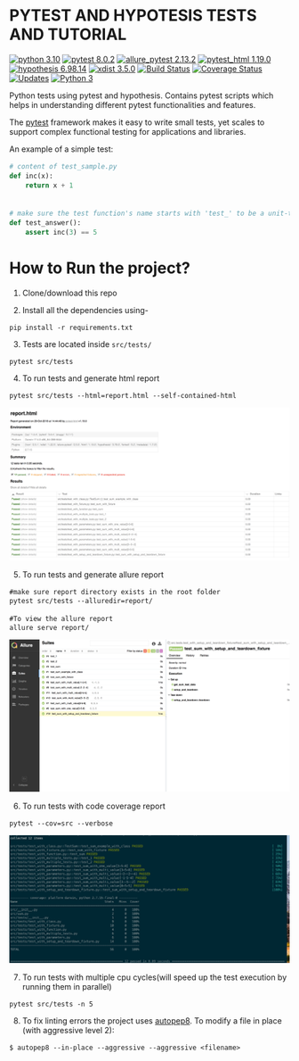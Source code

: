 PYTEST AND HYPOTESIS TESTS AND TUTORIAL
=============
[![python 3.10](https://img.shields.io/badge/python-3.10-brightgreen.svg)](https://www.python.org/)
[![pytest 8.0.2](https://img.shields.io/badge/pytest-8.0.2-green.svg)](https://docs.pytest.org/en/latest/)
[![allure_pytest 2.13.2](https://img.shields.io/badge/allure_pytest-2.13.2-yellow.svg)](https://github.com/allure-framework/allure-python)
[![pytest_html 1.19.0](https://img.shields.io/badge/pytest_html-1.19.0-yellowgreen.svg)](https://github.com/pytest-dev/pytest-html)
[![hypothesis 6.98.14](https://img.shields.io/badge/hypothesis-6.98.14-blue.svg)](https://hypothesis.readthedocs.io/en/latest/)
[![xdist 3.5.0](https://img.shields.io/badge/xdist-3.5.0-orange.svg)](https://pypi.org/project/pytest-xdist/)
[![Build Status](https://travis-ci.org/wallaceespindola/python-pytest-hypothesis-tests.svg?branch=master)](https://travis-ci.org/wallaceespindola/python-pytest-hypothesis-tests)
[![Coverage Status](https://coveralls.io/repos/github/wallaceespindola/python-pytest-hypothesis-tests/badge.svg?branch=master)](https://coveralls.io/github/wallaceespindola/python-pytest-hypothesis-tests?branch=main)
[![Updates](https://pyup.io/repos/github/wallaceespindola/python-pytest-hypothesis-tests/shield.svg)](https://pyup.io/repos/github/wallaceespindola/python-pytest-hypothesis-tests/)
[![Python 3](https://pyup.io/repos/github/wallaceespindola/python-pytest-hypothesis-tests/python-3-shield.svg)](https://pyup.io/repos/github/wallaceespindola/python-pytest-hypothesis-tests/)

Python tests using pytest and hypothesis.
Contains pytest scripts which helps in understanding different pytest functionalities and features.

The [pytest](https://docs.pytest.org/en/latest/) framework makes it easy to write small tests, yet
scales to support complex functional testing for applications and libraries.

An example of a simple test:

```python
# content of test_sample.py
def inc(x):
    return x + 1


# make sure the test function's name starts with 'test_' to be a unit-test
def test_answer():
    assert inc(3) == 5
```

How to Run the project?
=====

1. Clone/download this repo

2. Install all the dependencies using-

```shell
pip install -r requirements.txt
```

3. Tests are located inside `src/tests/`

```shell
pytest src/tests
```

4. To run tests and generate html report

```shell
pytest src/tests --html=report.html --self-contained-html
```

![alt text](img/report_html.png)

5. To run tests and generate allure report

```shell
#make sure report directory exists in the root folder
pytest src/tests --alluredir=report/

#To view the allure report
allure serve report/
```

![alt text](img/report_allure.png)

6. To run tests with code coverage report

```shell
pytest --cov=src --verbose
```

![alt text](img/cov_report.png)

7. To run tests with multiple cpu cycles(will speed up the test execution by running them in parallel)

```shell
pytest src/tests -n 5
```

8. To fix linting errors the project uses [autopep8](https://github.com/hhatto/autopep8).
   To modify a file in place (with aggressive level 2):

```shell
$ autopep8 --in-place --aggressive --aggressive <filename>
```